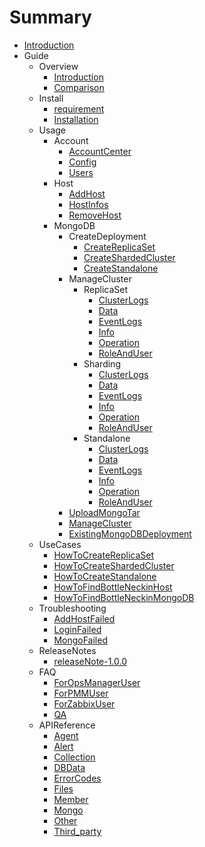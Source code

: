 # Summary

* [Introduction](README.md)
* Guide
    * Overview
        * [Introduction](./00-Overview/01-Introduction.md)
        * [Comparison](./00-Overview/02-Comparison.md)
    * Install
        * [requirement](./01-Intstall/00-requirement.md)
        * [Installation](./01-Intstall/01-Installation.md)
    * Usage
        * Account
            * [AccountCenter](./02-Usage/Account/AccountCenter.md)
            * [Config](./02-Usage/Account/Config.md)
            * [Users](./02-Usage/Account/Users.md)
        * Host
            * [AddHost](./02-Usage/Host/AddHost.md)
            * [HostInfos](./02-Usage/Host/HostInfos.md)
            * [RemoveHost](./02-Usage/Host/RemoveHost.md)
        * MongoDB
            * CreateDeployment
                * [CreateReplicaSet](./02-Usage/MongoDB/CreateDeployment/CreateReplicaSet.md)
                * [CreateShardedCluster](./02-Usage/MongoDB/CreateDeployment/CreateShardedCluster.md)
                * [CreateStandalone](./02-Usage/MongoDB/CreateDeployment/CreateStandalone.md)
            * ManageCluster
                * ReplicaSet
                    * [ClusterLogs](./02-Usage/MongoDB/ManageCluster/ReplicaSet/ClusterLogs.md)
                    * [Data](./02-Usage/MongoDB/ManageCluster/ReplicaSet/Data.md)
                    * [EventLogs](./02-Usage/MongoDB/ManageCluster/ReplicaSet/EventLogs.md)
                    * [Info](./02-Usage/MongoDB/ManageCluster/ReplicaSet/Info.md)
                    * [Operation](./02-Usage/MongoDB/ManageCluster/ReplicaSet/Operation.md)
                    * [RoleAndUser](./02-Usage/MongoDB/ManageCluster/ReplicaSet/RoleAndUser.md)
                * Sharding
                    * [ClusterLogs](./02-Usage/MongoDB/ManageCluster/Sharding/ClusterLogs.md)
                    * [Data](./02-Usage/MongoDB/ManageCluster/Sharding/Data.md)
                    * [EventLogs](./02-Usage/MongoDB/ManageCluster/Sharding/EventLogs.md)
                    * [Info](./02-Usage/MongoDB/ManageCluster/Sharding/Info.md)
                    * [Operation](./02-Usage/MongoDB/ManageCluster/Sharding/Operation.md)
                    * [RoleAndUser](./02-Usage/MongoDB/ManageCluster/Sharding/RoleAndUser.md)
                * Standalone
                    * [ClusterLogs](./02-Usage/MongoDB/ManageCluster/Standalone/ClusterLogs.md)
                    * [Data](./02-Usage/MongoDB/ManageCluster/Standalone/Data.md)
                    * [EventLogs](./02-Usage/MongoDB/ManageCluster/Standalone/EventLogs.md)
                    * [Info](./02-Usage/MongoDB/ManageCluster/Standalone/Info.md)
                    * [Operation](./02-Usage/MongoDB/ManageCluster/Standalone/Operation.md)
                    * [RoleAndUser](./02-Usage/MongoDB/ManageCluster/Standalone/RoleAndUser.md)
            * [UploadMongoTar](./02-Usage/MongoDB/UploadMongoTar.md)
            * [ManageCluster](./02-Usage/MongoDB/ManageCluster.md)
            * [ExistingMongoDBDeployment](./02-Usage/MongoDB/ExistingMongoDBDeployment.md)
    * UseCases
        * [HowToCreateReplicaSet](./03-UseCases/HowToCreateReplicaSet.md)
        * [HowToCreateShardedCluster](./03-UseCases/HowToCreateShardedCluster.md)
        * [HowToCreateStandalone](./03-UseCases/HowToCreateStandalone.md)
        * [HowToFindBottleNeckinHost](./03-UseCases/HowToFindBottleNeckinHost.md)
        * [HowToFindBottleNeckinMongoDB](./03-UseCases/HowToFindBottleNeckinMongoDB.md)
    * Troubleshooting
        * [AddHostFailed](./04-Troubleshooting/AddHostFaild.md)
        * [LoginFailed](./04-Troubleshooting/LoginFaild.md)
        * [MongoFailed](./04-Troubleshooting/MongoFaild.md)
    * ReleaseNotes
        * [releaseNote-1.0.0](./05-ReleaseNotes/releaseNote-1.0.0.md)
    * FAQ
        * [ForOpsManagerUser](./06-FAQ/ForOpsManagerUser.md)
        * [ForPMMUser](./06-FAQ/ForPMMUser.md)
        * [ForZabbixUser](./06-FAQ/ForZabbixUser.md)
        * [QA](./06-FAQ/QA.md)
    * APIReference
        * [Agent](./07-APIReference/Agent.md)
        * [Alert](./07-APIReference/Alert.md)
        * [Collection](./07-APIReference/Collection.md)
        * [DBData](./07-APIReference/DBData.md)
        * [ErrorCodes](./07-APIReference/ErrorCodes.md)
        * [Files](./07-APIReference/Files.md)
        * [Member](./07-APIReference/Member.md)
        * [Mongo](./07-APIReference/Mongos.md)
        * [Other](./07-APIReference/Other.md)
        * [Third_party](./07-APIReference/Third_party.md)

